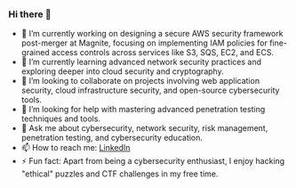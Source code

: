 ### Hi there 👋

- 🔭 I’m currently working on designing a secure AWS security framework post-merger at Magnite, focusing on implementing IAM policies for fine-grained access controls across services like S3, SQS, EC2, and ECS.
- 🌱 I’m currently learning advanced network security practices and exploring deeper into cloud security and cryptography.
- 👯 I’m looking to collaborate on projects involving web application security, cloud infrastructure security, and open-source cybersecurity tools.
- 🤔 I’m looking for help with mastering advanced penetration testing techniques and tools.
- 💬 Ask me about cybersecurity, network security, risk management, penetration testing, and cybersecurity education.
- 📫 How to reach me: [LinkedIn](https://www.linkedin.com/in/pranay-kumar-reddy-goraka/) 
- ⚡ Fun fact: Apart from being a cybersecurity enthusiast, I enjoy hacking "ethical" puzzles and CTF challenges in my free time.
